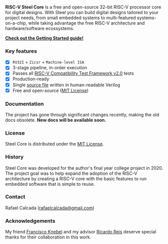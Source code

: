<br/>

**RISC-V Steel Core** is a free and open-source 32-bit RISC-V processor core for digital designs. With Steel you can build digital designs tailored to your project needs, from small embedded systems to multi-featured systems-on-a-chip, while taking advantage the free RISC-V architecture and hardware/software ecossystems.

**[Check out the Getting Started guide!](https://rafaelcalcada.github.io/steel-core/getting-started/)**

### Key features

- [x] `RV32I` + `Zicsr` + `Machine-level ISA` <br/>
- [x] 3-stage pipeline, in-order execution <br/>
- [x] Passes all [RISC-V Compatibility Test Framework v2.0](https://github.com/riscv-non-isa/riscv-arch-test) tests <br/>
- [x] Production-ready <br/>
- [x] Single [source file](riscv_steel_core.v) written in human-readable Verilog <br/>
- [x] Free and open-source ([MIT License](LICENSE.md))

### Documentation

The project has gone through significant changes recently, making the old docs obsolete. **New docs will be available soon.**

### License

Steel Core is distributed under the [MIT License](LICENSE.md).

### History

Steel Core was developed for the author's final year college project in 2020. The project goal was to help expand the adoption of the RISC-V architecture by creating a RISC-V core with the basic features to run embedded software that is simple to reuse.

### Contact

Rafael Calcada (rafaelcalcada@gmail.com)

### Acknowledgements

My friend [Francisco Knebel](https://github.com/FranciscoKnebel) and my advisor [Ricardo Reis](https://www.linkedin.com/in/ricardo-reis-bab4575/) deserve special thanks for their collaboration in this work.
